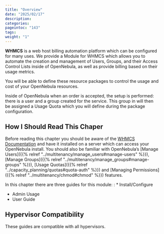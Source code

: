 ```yaml
---
title: "Overview"
date: "2025/02/17"
description:
categories:
pageintoc: "143"
tags:
weight: "1"
---
```


<a id="whmcs-tenants-overview"></a>

<!--# Overview -->

**WHMCS** is a web host billing automation platform which can be configured for many uses.  We provide a Module for WHMCS which allows you to automate the creation and management of Users, Groups, and their Access Control Lists inside of OpenNebula, as well as provide billing based on their usage metrics.

You will be able to define these resource packages to control the usage and cost of your OpenNebula resources.

Inside of OpenNebula when an order is accepted, the setup is performed: there is a user and a group created for the service.  This group in will then be assigned a Usage Quota which you will define during the package configuration.

## How I Should Read This Chaper

Before reading this chapter you should be aware of the [WHMCS Documentation](https://docs.whmcs.com/Documentation_Home) and have it installed on a server which can access your OpenNebula install.  You should also be familiar with OpenNebula’s [Manage Users]({{% relref "../multitenancy/manage_users#manage-users" %}}), [Manage Groups]({{% relref "../multitenancy/manage_groups#manage-groups" %}}), [Usage Quotas]({{% relref "../capacity_planning/quotas#quota-auth" %}}) and [Managing Permissions]({{% relref "../multitenancy/chmod#chmod" %}}) features.

In this chapter there are three guides for this module:
: * Install/Configure
  * Admin Usage
  * User Guide

## Hypervisor Compatibility

These guides are compatible with all hypervisors.
